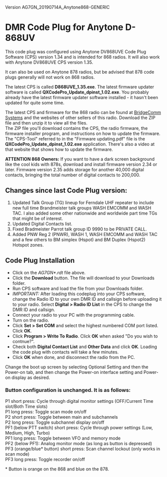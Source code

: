 Version AG7GN_20190714A_Anytone868-GENERIC  
# DMR Code Plug for Anytone D-868UV  
This code plug was configured using Anytone DV868UVE Code Plug Software (CPS) version 1.34 and is intended for 868 radios.  It will also work with Anytone DV868UVE CPS version 1.35.
 
It can also be used on Anytone 878 radios, but be advised that 878 code plugs generally will not work on 868 radios.

The latest CPS is called __D868UVE_1.35.exe__. The latest firmware updater software is called __QXCodePro_Update_dpinst_1.02.exe__.  You probably already have the latest firmware updater software installed - it hasn't been updated for quite some time.

The latest CPS and firmware for the 868 radio can be found at [BridgeComm Systems](https://www.bridgecomsystems.com/pages/anytone-at-d868uv-support-page) and the websites of other sellers of this radio. 
Download the ZIP file and then unzip it to view all the files.  
The ZIP file you'll download contains the CPS, the radio firmware, the firmware installer program, and instructions on how to update the firmware. The "CPS-Tool" referred to in the "Firmware updating.pdf" file is the __QXCodePro_Update_dpinst_1.02.exe__ application.  There's also a video at that website that shows how to update the firmware.  

__ATTENTION 868 Owners:__  If you want to have a dark screen background like the cool kids with 878s, download and install firmware version 2.34 or later.  Firmware version 2.35 adds storage for another 40,000 digital contacts, bringing the total number of digital contacts to 200,000.

## Changes since last Code Plug version:
1) Updated Talk Group (TG) lineup for Ferndale UHF repeater to include new full time Brandmeister talk groups WASH EMCOMM and WASH TAC.  I also added some other nationwide and worldwide part time TGs that might be of interest.
2) Updated Digital Contacts list.
3) Fixed Bradmeister Parrot talk group ID 9990 to be PRIVATE CALL.
4) Added PNW Reg 2 (PNWR), WASH 1, WASH EMCOMM and WASH TAC and a few others to BM simplex (Hspot) and BM Duplex (Hspot2) Hotspot zones.

## Code Plug Installation

- Click on the *AG7GN\*.rdt* file above.  
- Click the __Download__ button.  The file will download to your Downloads folder.  
- Run CPS software and load the file from your Downloads folder.  
- *IMPORTANT:*  After loading this codeplug into your CPS software, change the Radio ID to your own DMR ID and callsign
before uploading it to your radio.  Select __Digital > Radio ID List__ in the CPS to change the DMR ID and callsign.
- Connect your radio to your PC with the programming cable.
- Turn on the radio.
- Click __Set > Set COM__ and select the highest numbered COM port listed.  Click __OK__.
- Click __Program > Write To Radio__.  Click __OK__ when asked "Do you wish to contnue?".
- Check both __Digital Contact List__ and __Other Data__ and click __OK__.  Loading the code plug with contacts will take a few minutes.
- Click __OK__ when done, and disconnect the radio from the PC.

Change the boot up screen by selecting Optional Setting and then the Power-on tab, and then change the Power-on
interface setting and Power-on display as desired.

### Button configuration is unchanged.  It is as follows:

   P1 short press: Cycle through digital monitor settings (OFF/Current Time slot/Both Time slots)  
   P1 long press: Toggle scan mode on/off  
   P2 short press: Toggle between main and subchannels  
   P2 long press: Toggle subchannel display on/off  
   PF1 (below PTT switch) short press: Cycle through power settings (Low, Medium, High, Turbo)  
   PF1 long press: Toggle between VFO and memory mode  
   PF2 (below PF1): Analog monitor mode (as long as button is depressed)  
   PF3 (orange/blue\* button) short press: Scan channel lockout (only works in scan mode)  
   PF3 long press: Toggle recorder on/off  

\* Button is orange on the 868 and blue on the 878.  
